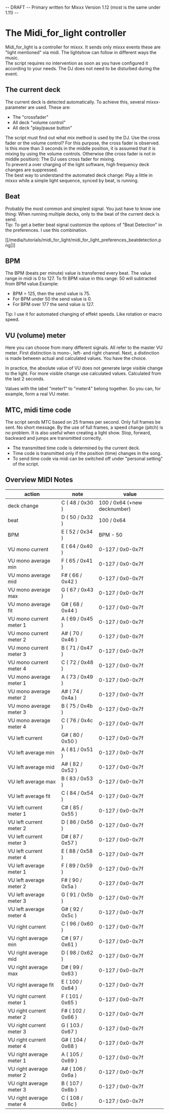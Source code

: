 \-- DRAFT -- Primary written for Mixxx Version 1.12 (most is the same
under 1.11) --

# The Midi\_for\_light controller

Midi\_for\_light is a controller for mixxx. It sends only mixxx events
these are "light mentioned" via midi. The lightshow can follow in
different ways the music.  
The script requires no intervention as soon as you have configured it
according to your needs. The DJ does not need to be disturbed during the
event.

## The current deck

The current deck is detected automatically. To achieve this, several
mixxx-parameter are used. These are:

  - The "crossfader"
  - All deck "volume control"
  - All deck "play/pause button"

The script must find out what mix method is used by the DJ. Use the
cross fader or the volume control? For this purpose, the cross fader is
observed. Is this more than 3 seconds in the middle position, it is
assumed that it is mixing by using the volume controls. Otherwise (the
cross fader is not in middle position): The DJ uses cross fader for
mixing.  
To prevent a over charging of the light software, high frequency deck
changes are suppressed.  
The best way to understand the automated deck change: Play a little in
mixxx while a simple light sequence, synced by beat, is running.

## Beat

Probably the most common and simplest signal. You just have to know one
thing: When running multiple decks, only to the beat of the current deck
is send.  
Tip: To get a better beat signal customize the options of "Beat
Detection" in the preferences. I use this combination.

[[/media/tutorials/midi_for_light/midi_for_light_preferences_beatdetection.png|]]

## BPM

The BPM (beats per minute) value is transferred every beat. The value
range in midi is 0 to 127. To fit BPM value in this range: 50 will
subtracted from BPM value.Example:

  - BPM = 125, then the send value is 75.
  - For BPM under 50 the send value is 0.
  - For BPM over 177 the send value is 127.

Tip: I use it for automated changing of effekt speeds. Like rotation or
macro speed.

## VU (volume) meter

Here you can choose from many different signals. All refer to the master
VU meter. First distinction is mono-, left- and right channel. Next, a
distinction is made between actual and calculated values. You have the
choice.

In practice, the absolute value of VU does not generate large visible
change to the light. For more visible change use calculated values.
Calculated from the last 2 seconds.

Values with the label "meter1" to "meter4" belong together. So you can,
for example, form a real VU meter.

## MTC, midi time code

The script sends MTC based on 25 frames per second. Only full frames be
sent. No short message. By the use of full frames, a speed change
(pitch) is no problem. It is also useful when creating a light show.
Stop, forward, backward and jumps are transmitted correctly.

  - The transmitted time code is determined by the current deck.
  - Time code is transmitted only if the position (time) changes in the
    song.
  - To send time code via midi can be switched off under "personal
    setting" of the script.

## Overview MIDI Notes

| action                   | note               | value                        |
| ------------------------ | ------------------ | ---------------------------- |
| deck change              | C ( 48 / 0x30 )    | 100 / 0x64 (+new decknumber) |
| beat                     | D ( 50 / 0x32 )    | 100 / 0x64                   |
| BPM                      | E ( 52 / 0x34 )    | BPM - 50                     |
| VU mono current          | E ( 64 / 0x40 )    | 0-127 / 0x0-0x7f             |
| VU mono average min      | F ( 65 / 0x41 )    | 0-127 / 0x0-0x7f             |
| VU mono average mid      | F\# ( 66 / 0x42 )  | 0-127 / 0x0-0x7f             |
| VU mono average max      | G ( 67 / 0x43 )    | 0-127 / 0x0-0x7f             |
| VU mono average fit      | G\# ( 68 / 0x44 )  | 0-127 / 0x0-0x7f             |
| VU mono current meter 1  | A ( 69 / 0x45 )    | 0-127 / 0x0-0x7f             |
| VU mono current meter 2  | A\# ( 70 / 0x46 )  | 0-127 / 0x0-0x7f             |
| VU mono current meter 3  | B ( 71 / 0x47 )    | 0-127 / 0x0-0x7f             |
| VU mono current meter 4  | C ( 72 / 0x48 )    | 0-127 / 0x0-0x7f             |
| VU mono average meter 1  | A ( 73 / 0x49 )    | 0-127 / 0x0-0x7f             |
| VU mono average meter 2  | A\# ( 74 / 0x4a )  | 0-127 / 0x0-0x7f             |
| VU mono average meter 3  | B ( 75 / 0x4b )    | 0-127 / 0x0-0x7f             |
| VU mono average meter 4  | C ( 76 / 0x4c )    | 0-127 / 0x0-0x7f             |
| VU left current          | G\# ( 80 / 0x50 )  | 0-127 / 0x0-0x7f             |
| VU left average min      | A ( 81 / 0x51 )    | 0-127 / 0x0-0x7f             |
| VU left average mid      | A\# ( 82 / 0x52 )  | 0-127 / 0x0-0x7f             |
| VU left average max      | B ( 83 / 0x53 )    | 0-127 / 0x0-0x7f             |
| VU left average fit      | C ( 84 / 0x54 )    | 0-127 / 0x0-0x7f             |
| VU left current meter 1  | C\# ( 85 / 0x55 )  | 0-127 / 0x0-0x7f             |
| VU left current meter 2  | D ( 86 / 0x56 )    | 0-127 / 0x0-0x7f             |
| VU left current meter 3  | D\# ( 87 / 0x57 )  | 0-127 / 0x0-0x7f             |
| VU left current meter 4  | E ( 88 / 0x58 )    | 0-127 / 0x0-0x7f             |
| VU left average meter 1  | F ( 89 / 0x59 )    | 0-127 / 0x0-0x7f             |
| VU left average meter 2  | F\# ( 90 / 0x5a )  | 0-127 / 0x0-0x7f             |
| VU left average meter 3  | G ( 91 / 0x5b )    | 0-127 / 0x0-0x7f             |
| VU left average meter 4  | G\# ( 92 / 0x5c )  | 0-127 / 0x0-0x7f             |
| VU right current         | C ( 96 / 0x60 )    | 0-127 / 0x0-0x7f             |
| VU right average min     | C\# ( 97 / 0x61 )  | 0-127 / 0x0-0x7f             |
| VU right average mid     | D ( 98 / 0x62 )    | 0-127 / 0x0-0x7f             |
| VU right average max     | D\# ( 99 / 0x63 )  | 0-127 / 0x0-0x7f             |
| VU right average fit     | E ( 100 / 0x64 )   | 0-127 / 0x0-0x7f             |
| VU right current meter 1 | F ( 101 / 0x65 )   | 0-127 / 0x0-0x7f             |
| VU right current meter 2 | F\# ( 102 / 0x66 ) | 0-127 / 0x0-0x7f             |
| VU right current meter 3 | G ( 103 / 0x67 )   | 0-127 / 0x0-0x7f             |
| VU right current meter 4 | G\# ( 104 / 0x68 ) | 0-127 / 0x0-0x7f             |
| VU right average meter 1 | A ( 105 / 0x69 )   | 0-127 / 0x0-0x7f             |
| VU right average meter 2 | A\# ( 106 / 0x6a ) | 0-127 / 0x0-0x7f             |
| VU right average meter 3 | B ( 107 / 0x6b )   | 0-127 / 0x0-0x7f             |
| VU right average meter 4 | C ( 108 / 0x6c )   | 0-127 / 0x0-0x7f             |
